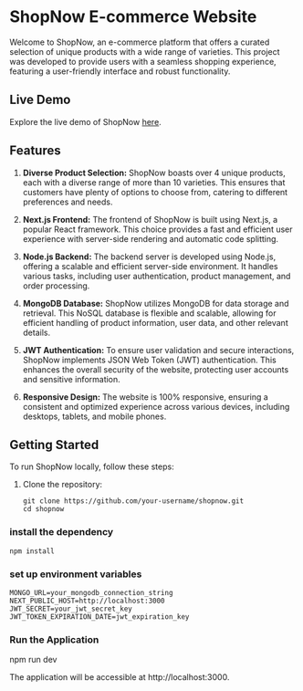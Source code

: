# ShopNow E-commerce Website

Welcome to ShopNow, an e-commerce platform that offers a curated selection of unique products with a wide range of varieties. This project was developed to provide users with a seamless shopping experience, featuring a user-friendly interface and robust functionality.

## Live Demo

Explore the live demo of ShopNow [here](https://shop-now-ecommerce.vercel.app/).

## Features

1. **Diverse Product Selection:** ShopNow boasts over 4 unique products, each with a diverse range of more than 10 varieties. This ensures that customers have plenty of options to choose from, catering to different preferences and needs.

2. **Next.js Frontend:** The frontend of ShopNow is built using Next.js, a popular React framework. This choice provides a fast and efficient user experience with server-side rendering and automatic code splitting.

3. **Node.js Backend:** The backend server is developed using Node.js, offering a scalable and efficient server-side environment. It handles various tasks, including user authentication, product management, and order processing.

4. **MongoDB Database:** ShopNow utilizes MongoDB for data storage and retrieval. This NoSQL database is flexible and scalable, allowing for efficient handling of product information, user data, and other relevant details.

5. **JWT Authentication:** To ensure user validation and secure interactions, ShopNow implements JSON Web Token (JWT) authentication. This enhances the overall security of the website, protecting user accounts and sensitive information.

6. **Responsive Design:** The website is 100% responsive, ensuring a consistent and optimized experience across various devices, including desktops, tablets, and mobile phones.

## Getting Started

To run ShopNow locally, follow these steps:

1. Clone the repository:

   ```
   git clone https://github.com/your-username/shopnow.git
   cd shopnow
   ```

### install the dependency

```
npm install
```

### set up environment variables

```
MONGO_URL=your_mongodb_connection_string 
NEXT_PUBLIC_HOST=http://localhost:3000 
JWT_SECRET=your_jwt_secret_key 
JWT_TOKEN_EXPIRATION_DATE=jwt_expiration_key

```
### Run the Application

npm run dev

The application will be accessible at http://localhost:3000.
